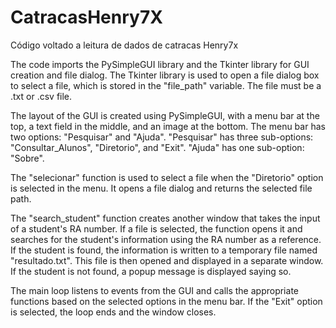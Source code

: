 # CatracasHenry7X
Código voltado a leitura de dados de catracas Henry7x

The code imports the PySimpleGUI library and the Tkinter library for GUI creation and file dialog. The Tkinter library is used to open a file dialog box to select a file, which is stored in the "file_path" variable. The file must be a .txt or .csv file.

The layout of the GUI is created using PySimpleGUI, with a menu bar at the top, a text field in the middle, and an image at the bottom. The menu bar has two options: "Pesquisar" and "Ajuda". "Pesquisar" has three sub-options: "Consultar_Alunos", "Diretorio", and "Exit". "Ajuda" has one sub-option: "Sobre".

The "selecionar" function is used to select a file when the "Diretorio" option is selected in the menu. It opens a file dialog and returns the selected file path.

The "search_student" function creates another window that takes the input of a student's RA number. If a file is selected, the function opens it and searches for the student's information using the RA number as a reference. If the student is found, the information is written to a temporary file named "resultado.txt". This file is then opened and displayed in a separate window. If the student is not found, a popup message is displayed saying so.

The main loop listens to events from the GUI and calls the appropriate functions based on the selected options in the menu bar. If the "Exit" option is selected, the loop ends and the window closes.
